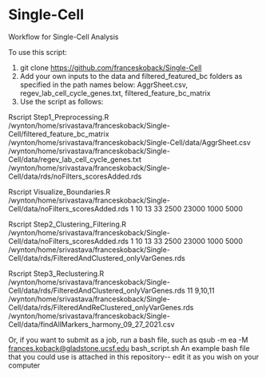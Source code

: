 # Single-Cell
Workflow for Single-Cell Analysis

To use this script:
1. git clone https://github.com/franceskoback/Single-Cell
2. Add your own inputs to the data and filtered_featured_bc folders as specified in the path names below: AggrSheet.csv, regev_lab_cell_cycle_genes.txt, filtered_feature_bc_matrix
3. Use the script as follows: 


Rscript Step1_Preprocessing.R /wynton/home/srivastava/franceskoback/Single-Cell/filtered_feature_bc_matrix /wynton/home/srivastava/franceskoback/Single-Cell/data/AggrSheet.csv /wynton/home/srivastava/franceskoback/Single-Cell/data/regev_lab_cell_cycle_genes.txt /wynton/home/srivastava/franceskoback/Single-Cell/data/rds/noFilters_scoresAdded.rds 

Rscript Visualize_Boundaries.R /wynton/home/srivastava/franceskoback/Single-Cell/data/noFilters_scoresAdded.rds 1 10 13 33 2500 23000 1000 5000

Rscript Step2_Clustering_Filtering.R /wynton/home/srivastava/franceskoback/Single-Cell/data/noFilters_scoresAdded.rds 1 10 13 33 2500 23000 1000 5000 /wynton/home/srivastava/franceskoback/Single-Cell/data/rds/FilteredAndClustered_onlyVarGenes.rds 

Rscript Step3_Reclustering.R /wynton/home/srivastava/franceskoback/Single-Cell/data/rds/FilteredAndClustered_onlyVarGenes.rds 11 9,10,11 /wynton/home/srivastava/franceskoback/Single-Cell/data/rds/FilteredAndReClustered_onlyVarGenes.rds /wynton/home/srivastava/franceskoback/Single-Cell/data/findAllMarkers_harmony_09_27_2021.csv


Or, if you want to submit as a job, run a bash file, such as qsub -m ea -M frances.koback@gladstone.ucsf.edu bash_script.sh 
An example bash file that you could use is attached in this repository-- edit it as you wish on your computer
